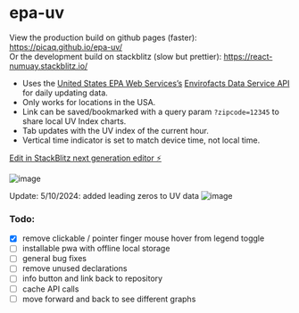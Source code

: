 # epa-uv

View the production build on github pages (faster): https://picaq.github.io/epa-uv/<br>
Or the development build on stackblitz (slow but prettier): https://react-numuay.stackblitz.io/ 

- Uses the [United States EPA Web Services’s](https://www.epa.gov/enviro/web-services) [Envirofacts Data Service API](https://www.epa.gov/enviro/envirofacts-data-service-api) for daily updating data.
- Only works for locations in the USA.
- Link can be saved/bookmarked with a query param `?zipcode=12345` to share local UV Index charts.
- Tab updates with the UV index of the current hour.
- Vertical time indicator is set to match device time, not local time.

[Edit in StackBlitz next generation editor ⚡️](https://stackblitz.com/~/github.com/picaq/epa-uv)

![image](https://github.com/picaq/epa-uv/assets/34908590/46d130f2-6739-4881-82c7-f08ba3b46387)

Update: 5/10/2024: added leading zeros to UV data
![image](https://github.com/picaq/epa-uv/assets/34908590/f2e751fe-2bf1-45a0-a3ce-34f7777e13df)

### Todo:
- [x] remove clickable / pointer finger mouse hover from legend toggle
- [ ] installable pwa with offline local storage
- [ ] general bug fixes
- [ ] remove unused declarations
- [ ] info button and link back to repository
- [ ] cache API calls
- [ ] move forward and back to see different graphs

